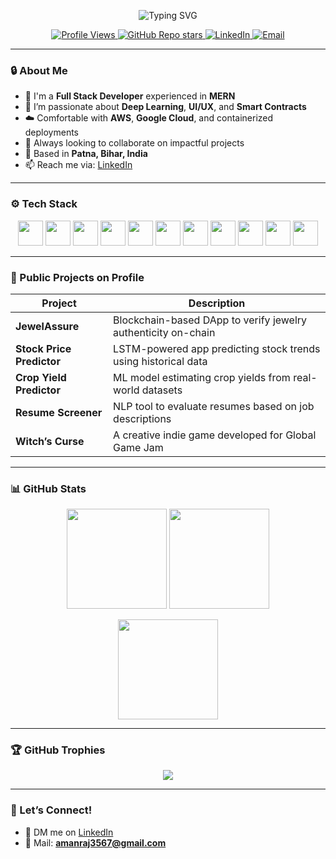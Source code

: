 <p align="center">
  <img src="https://readme-typing-svg.herokuapp.com?font=Fira+Code&weight=500&size=28&pause=1000&color=00FFFF&center=true&vCenter=true&width=700&height=60&lines=Full+Stack+%7C+DL+%7C+Cloud" alt="Typing SVG" />
</p>

<p align="center">
  <a href="https://github.com/amanraj069">
    <img alt="Profile Views" src="https://komarev.com/ghpvc/?username=amanraj069&style=flat-square&color=blue" />
  </a>
  <a href="https://github.com/amanraj069?tab=repositories">
    <img alt="GitHub Repo stars" src="https://img.shields.io/github/stars/amanraj069?style=social" />
  </a>
  <a href="https://www.linkedin.com/in/amanraj-iiits">
    <img alt="LinkedIn" src="https://img.shields.io/badge/-Aman%20Raj-blue?style=flat-square&logo=linkedin&logoColor=white" />
  </a>
  <a href="mailto:amanraj3567@gmail.com">
    <img alt="Email" src="https://img.shields.io/badge/Email-amanraj3567@gmail.com-red?style=flat-square&logo=gmail&logoColor=white" />
  </a>
</p>

---

### 🔒 About Me

- 🧠 I'm a **Full Stack Developer** experienced in **MERN**
- 🚀 I’m passionate about **Deep Learning**, **UI/UX**, and **Smart Contracts**
- ☁️ Comfortable with **AWS**, **Google Cloud**, and containerized deployments
- 🤝 Always looking to collaborate on impactful projects
- 📍 Based in **Patna, Bihar, India**
- 📫 Reach me via: [LinkedIn](https://www.linkedin.com/in/amanraj-iiits)

---

### ⚙️ Tech Stack

<p align="center">
  <img src="https://cdn.jsdelivr.net/gh/devicons/devicon/icons/javascript/javascript-original.svg" width="40" />
  <img src="https://cdn.jsdelivr.net/gh/devicons/devicon/icons/python/python-original.svg" width="40" />
  <img src="https://cdn.jsdelivr.net/gh/devicons/devicon/icons/react/react-original.svg" width="40" />
  <img src="https://cdn.jsdelivr.net/gh/devicons/devicon/icons/nodejs/nodejs-original.svg" width="40" />
  <img src="https://cdn.jsdelivr.net/gh/devicons/devicon/icons/mongodb/mongodb-original.svg" width="40" />
  <img src="https://cdn.jsdelivr.net/gh/devicons/devicon/icons/docker/docker-original.svg" width="40" />
  <img src="https://cdn.jsdelivr.net/gh/devicons/devicon/icons/github/github-original.svg" width="40" />
  <img src="https://cdn.jsdelivr.net/gh/devicons/devicon/icons/mysql/mysql-original.svg" width="40" />
  <img src="https://cdn.jsdelivr.net/gh/devicons/devicon/icons/c/c-original.svg" width="40" />
  <img src="https://cdn.jsdelivr.net/gh/devicons/devicon/icons/cplusplus/cplusplus-original.svg" width="40" />
  <img src="https://cdn.jsdelivr.net/gh/devicons/devicon/icons/amazonwebservices/amazonwebservices-original.svg" width="40" />
</p>

---

### 🚀 Public Projects on Profile

| Project | Description |
|--------|-------------|
| **JewelAssure** | Blockchain-based DApp to verify jewelry authenticity on-chain |
| **Stock Price Predictor** | LSTM-powered app predicting stock trends using historical data |
| **Crop Yield Predictor** | ML model estimating crop yields from real-world datasets |
| **Resume Screener** | NLP tool to evaluate resumes based on job descriptions |
| **Witch’s Curse** | A creative indie game developed for Global Game Jam |

---

### 📊 GitHub Stats

<p align="center">
  <img src="https://github-readme-stats.vercel.app/api?username=amanraj069&show_icons=true&theme=tokyonight&count_private=true" height="160" />
  <img src="https://github-readme-stats.vercel.app/api/top-langs/?username=amanraj069&layout=compact&theme=tokyonight" height="160" />
</p>

<p align="center">
  <img src="https://github-readme-streak-stats.herokuapp.com/?user=amanraj069&theme=tokyonight&hide_border=false" height="160" />
</p>

---

### 🏆 GitHub Trophies

<p align="center">
  <img src="https://github-profile-trophy.vercel.app/?username=amanraj069&theme=algolia&no-bg=true&no-frame=true&column=5" />
</p>

---

### 🙌 Let’s Connect!

- 💬 DM me on [LinkedIn](https://www.linkedin.com/in/amanraj-iiits)
- 📨 Mail: **amanraj3567@gmail.com**

